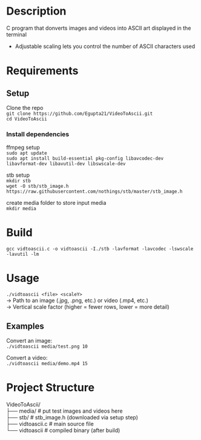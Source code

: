 # Description

C program that donverts images and videos into ASCII art displayed in the terminal

- Adjustable scaling lets you control the number of ASCII characters used  

# Requirements

## Setup

Clone the repo <br>
`git clone https://github.com/Egupta21/VideoToAscii.git`<br>
`cd VideoToAscii`

### Install dependencies

ffmpeg setup<br>
`sudo apt update`<br>
`sudo apt install build-essential pkg-config libavcodec-dev libavformat-dev libavutil-dev libswscale-dev`

stb setup<br>
`mkdir stb`<br>
`wget -O stb/stb_image.h https://raw.githubusercontent.com/nothings/stb/master/stb_image.h`

create media folder to store input media<br>
`mkdir media`

# Build

`gcc vidtoascii.c -o vidtoascii -I./stb -lavformat -lavcodec -lswscale -lavutil -lm`

# Usage

`./vidtoascii <file> <scaleY>`<br>
<file> → Path to an image (.jpg, .png, etc.) or video (.mp4, etc.)<br>
<scaleY> → Vertical scale factor (higher = fewer rows, lower = more detail)

## Examples

Convert an image:<br>
`./vidtoascii media/test.png 10`

Convert a video:<br>
`./vidtoascii media/demo.mp4 15`

# Project Structure

VideoToAscii/<br>
├── media/          # put test images and videos here<br>
├── stb/            # stb_image.h (downloaded via setup step)<br>
├── vidtoascii.c    # main source file<br>
└── vidtoascii      # compiled binary (after build)<br>




